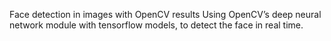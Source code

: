 Face detection in images with OpenCV results
 Using OpenCV’s deep neural network module with tensorflow models, to detect the face in real time.
